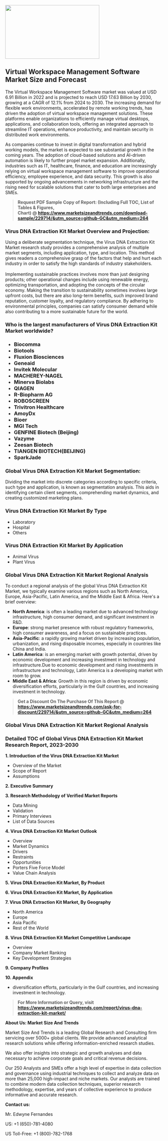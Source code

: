 <p><img class="alignnone size-medium wp-image-20088" src="https://ffe5etoiles.com/wp-content/uploads/2024/12/MST1-300x171.png" alt="" width="300" height="171" /></p><h2>Virtual Workspace Management Software Market Size and Forecast</h2><p>The Virtual Workspace Management Software market was valued at USD 6.91 Billion in 2022 and is projected to reach USD 17.63 Billion by 2030, growing at a CAGR of 12.1% from 2024 to 2030. The increasing demand for flexible work environments, accelerated by remote working trends, has driven the adoption of virtual workspace management solutions. These platforms enable organizations to efficiently manage virtual desktops, applications, and collaboration tools, offering an integrated approach to streamline IT operations, enhance productivity, and maintain security in distributed work environments.</p><p>As companies continue to invest in digital transformation and hybrid working models, the market is expected to see substantial growth in the coming years. The adoption of cloud-based solutions and AI-driven automation is likely to further propel market expansion. Additionally, industries such as IT, healthcare, finance, and education are increasingly relying on virtual workspace management software to improve operational efficiency, employee experience, and data security. This growth is also supported by ongoing advancements in networking infrastructure and the rising need for scalable solutions that cater to both large enterprises and SMEs.</p></p><blockquote id="" class=""><strong>Request PDF Sample Copy of Report: (Including Full TOC, List of Tables &amp; Figures, Chart)&nbsp;@&nbsp;<strong><a href="https://www.marketsizeandtrends.com/download-sample/229714/&utm_source=github-GC&utm_medium=264" target="_blank">https://www.marketsizeandtrends.com/download-sample/229714/&utm_source=github-GC&utm_medium=264</a></strong></strong></blockquote><h3 id="" class="">Virus DNA Extraction Kit Market&nbsp;Overview and Projection:</h3><p id="" class="">Using a deliberate segmentation technique, the Virus DNA Extraction Kit Market research study provides a comprehensive analysis of multiple market segments, including application, type, and location. This method gives readers a comprehensive grasp of the factors that help and hurt each industry in order to satisfy the high standards of industry stakeholders. <br /> <br />Implementing sustainable practices involves more than just designing products; other operational changes include using renewable energy, optimizing transportation, and adopting the concepts of the circular economy. Making the transition to sustainability sometimes involves large upfront costs, but there are also long-term benefits, such improved brand reputation, customer loyalty, and regulatory compliance. By adhering to environmental principles, companies can satisfy consumer demand while also contributing to a more sustainable future for the world.</p><h3 id="" class="">Who is the largest manufacturers of&nbsp;Virus DNA Extraction Kit Market worldwide?</h3><h3 class=""><p><ul><li>Biocomma </li><li> Biotools </li><li> Fluxion Biosciences </li><li> Geneaid </li><li> Invitek Molecular </li><li> MACHEREY-NAGEL </li><li> Minerva Biolabs </li><li> QIAGEN </li><li> R-Biopharm AG </li><li> ROBOSCREEN </li><li> Trivitron Healthcare </li><li> AmoyDx </li><li> Bioer </li><li> MGI Tech </li><li> GENFINE Biotech (Beijing) </li><li> Vazyme </li><li> Zeesan Biotech </li><li> TIANGEN BIOTECH(BEIJING) </li><li> SparkJade</li></ul></p></h3><h3 id="" class="">Global&nbsp;Virus DNA Extraction Kit Market Segmentation:</h3><p id="" class="">Dividing the market into discrete categories according to specific criteria, such type and application, is known as segmentation analysis. This aids in identifying certain client segments, comprehending market dynamics, and creating customized marketing plans.</p><h3 id="" class="">Virus DNA Extraction Kit Market&nbsp;By Type</h3><p><p><ul><li>Laboratory</li><li> Hospital</li><li> Others</p></li></ul></p></p><h3 id="" class="">Virus DNA Extraction Kit Market&nbsp;By Application</h3><p class=""><p><ul><li>Animal Virus</li><li> Plant Virus</li></ul></p></p><h3 id="" class="">Global Virus DNA Extraction Kit Market Regional Analysis</h3><p id="" class="">To conduct a regional analysis of the global Virus DNA Extraction Kit Market, we typically examine various regions such as North America, Europe, Asia-Pacific, Latin America, and the Middle East &amp; Africa. Here's a brief overview:</p><ul><li><strong>North America</strong>: is often a leading market due to advanced technology infrastructure, high consumer demand, and significant investment in R&amp;D.</li><li><strong>Europe</strong>: strong market presence with robust regulatory frameworks, high consumer awareness, and a focus on sustainable practices.</li><li><strong>Asia-Pacific</strong>: a rapidly growing market driven by increasing population, urbanization, and rising disposable incomes, especially in countries like China and India.</li><li><strong>Latin America</strong>: is an emerging market with growth potential, driven by economic development and increasing investment in technology and infrastructure.Due to economic development and rising investments in infrastructure and technology, Latin America is a developing market with room to grow.</li><li><strong>Middle East &amp; Africa</strong>: Growth in this region is driven by economic diversification efforts, particularly in the Gulf countries, and increasing investment in technology.</li></ul><blockquote id="" class=""><strong>Get a Discount On The Purchase Of This Report @ <strong><a href="https://www.marketsizeandtrends.com/ask-for-discount/229714/&utm_source=github-GC&utm_medium=264" target="_blank">https://www.marketsizeandtrends.com/ask-for-discount/229714/&utm_source=github-GC&utm_medium=264</a></strong></strong></blockquote><h3 id="" class="">Global Virus DNA Extraction Kit Market Regional Analysis</h3><h3 id="" class="">Detailed TOC of Global Virus DNA Extraction Kit Market Research Report, 2023-2030</h3><p id="" class=""><strong>1. Introduction of the Virus DNA Extraction Kit Market</strong></p><ul><li>Overview of the Market</li><li>Scope of Report</li><li>Assumptions</li></ul><p id="" class=""><strong>2. Executive Summary</strong></p><p id="" class=""><strong>3. Research Methodology of Verified Market Reports</strong></p><ul><li>Data Mining</li><li>Validation</li><li>Primary Interviews</li><li>List of Data Sources</li></ul><p id="" class=""><strong>4. Virus DNA Extraction Kit Market Outlook</strong></p><ul><li>Overview</li><li>Market Dynamics</li><li>Drivers</li><li>Restraints</li><li>Opportunities</li><li>Porters Five Force Model</li><li>Value Chain Analysis</li></ul><p id="" class=""><strong>5. Virus DNA Extraction Kit Market, By Product</strong></p><p id="" class=""><strong>6. Virus DNA Extraction Kit Market, By Application</strong></p><p id="" class=""><strong>7. Virus DNA Extraction Kit Market, By Geography</strong></p><ul><li>North America</li><li>Europe</li><li>Asia Pacific</li><li>Rest of the World</li></ul><p id="" class=""><strong>8. Virus DNA Extraction Kit Market Competitive Landscape</strong></p><ul><li>Overview</li><li>Company Market Ranking</li><li>Key Development Strategies</li></ul><p id="" class=""><strong>9. Company Profiles</strong></p><p id="" class=""><strong>10. Appendix</strong></p><ul><li>diversification efforts, particularly in the Gulf countries, and increasing investment in technology.</li></ul><blockquote id="" class=""><strong>For More Information or Query, visit <strong><strong><a href="https://www.marketsizeandtrends.com/report/virus-dna-extraction-kit-market/" target="_blank">https://www.marketsizeandtrends.com/report/virus-dna-extraction-kit-market/</a></strong></strong></strong></blockquote><p id="" class=""><strong>About Us: Market Size And Trends</strong></p><p id="" class="">Market Size And Trends is a leading Global Research and Consulting firm servicing over 5000+ global clients. We provide advanced analytical research solutions while offering information-enriched research studies.</p><p id="" class="">We also offer insights into strategic and growth analyses and data necessary to achieve corporate goals and critical revenue decisions.</p><p id="" class="">Our 250 Analysts and SMEs offer a high level of expertise in data collection and governance using industrial techniques to collect and analyze data on more than 25,000 high-impact and niche markets. Our analysts are trained to combine modern data collection techniques, superior research methodology, expertise, and years of collective experience to produce informative and accurate research.</p><p id="" class=""><strong>Contact us:</strong></p><p id="" class="">Mr. Edwyne Fernandes</p><p id="" class="">US: +1 (650)-781-4080</p><p id="" class="">US Toll-Free: +1 (800)-782-1768</p>

